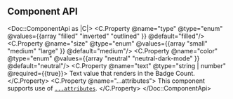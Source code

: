 ## Component API

<Doc::ComponentApi as |C|>
  <C.Property @name="type" @type="enum" @values={{array "filled" "inverted" "outlined" }} @default="filled"/>
  <C.Property @name="size" @type="enum" @values={{array "small" "medium" "large" }} @default="medium"/>
  <C.Property @name="color" @type="enum" @values={{array "neutral" "neutral-dark-mode" }} @default="neutral"/>
  <C.Property @name="text" @type="string | number" @required={{true}}>
    Text value that renders in the Badge Count.
  </C.Property>
  <C.Property @name="...attributes">
    This component supports use of [`...attributes`](https://guides.emberjs.com/release/in-depth-topics/patterns-for-components/#toc_attribute-ordering).
  </C.Property>
</Doc::ComponentApi>
